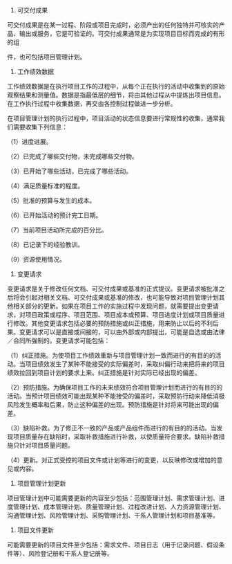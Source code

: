
1. 可交付成果

可交付成果是在某一过程、阶段或项目完成时，必须产出的任何独特并可核实的产品、输出或服务，它是可验证的。可交付成果通常是为实现项目目标而完成的有形的组

件，也可包括项目管理计划。

1. 工作绩效数据

工作绩效数据是在执行项目工作的过程中，从每个正在执行的活动中收集到的原始观察结果和测量值。数据是指最低层的细节，将由其他过程从中提炼出项目信息。在工作执行过程中收集数据，再交由各控制过程做进一步分析。

在项目管理计划的执行过程中，项目活动的状态信息要进行常规性的收集，通常我们需要收集下列信息：

（1）进度进展。

（2）已完成了哪些交付物，未完成哪些交付物。

（3）已开始了哪些活动，已完成了哪些活动。

（4）满足质量标准的程度。

（5）批准的预算与发生的成本。

（6）已开始活动的预计完工日期。

（7）当前项目活动所完成的百分比。

（8）已记录下的经验教训。

（9）资源使用情况。

1. 变更请求

变更请求是关于修改任何文档、可交付成果或基准的正式提议。变更请求被批准之后将会引起对相关文档、可交付成果或基准的修改，也可能导致对项目管理计划其他相关部分的更新。如果在项目工作的实施过程中发现问题，就需要提出变更请求，对项目政策或程序、项目范围、项目成本或预算、项目进度计划或项目质量进行修改。其他变更请求包括必要的预防措施或纠正措施，用来防止以后的不利后果。变更请求可以是直接或间接的，可以由外部或内部提出，可能是自选或由法律／合同所强制的。变更请求可能包括：

（1）纠正措施。为使项目工作绩效重新与项目管理计划一致而进行的有目的的活动。当项目绩效发生了某种不能接受的实际偏差时，采取纠偏行动来把将来的项目绩效拉回到项目计划的要求上来。纠正措施是针对实际已经出现的偏差。

（2）预防措施。为确保项目工作的未来绩效符合项目管理计划而进行的有目的的活动。当预计项目绩效可能出现某种不能接受的偏差时，采取预防行动来降低消极风险发生概率和后果，防止这种偏差的出现。预防措施是针对将来可能出现的偏差。

（3）缺陷补救。为了修正不一致的产品或产品组件而进行的有目的的活动。当发现项目质量存在缺陷时，采取补救措施进行补救，以使质量符合要求。缺陷补救措施只针对项目质量问题。

（4）更新。对正式受控的项目文件或计划等进行的变更，以反映修改或增加的意见或内容。

1. 项目管理计划更新

项目管理计划中可能需要更新的内容至少包括：范围管理计划、需求管理计划、进度管理计划、成本管理计划、质量管理计划、过程改进计划、人力资源管理计划、沟通管理计划、风险管理计划、采购管理计划、干系人管理计划和项目基准等。

1. 项目文件更新

可能需要更新的项目文件至少包括：需求文件、项目日志（用于记录问题、假设条件等）、风险登记册和干系人登记册等。
